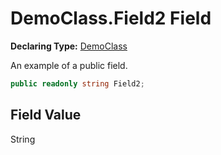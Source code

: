 # DemoClass.Field2 Field

**Declaring Type:** [DemoClass](../DemoClass.md)

An example of a public field.

```csharp
public readonly string Field2;
```

## Field Value

String
